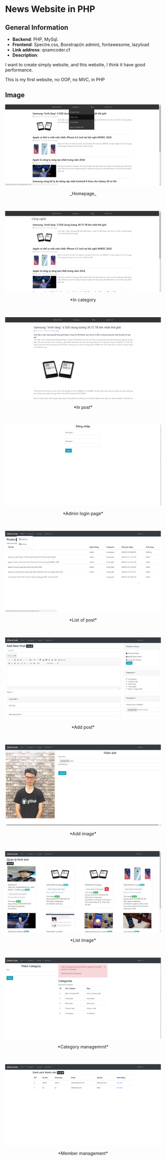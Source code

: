 # News Website in PHP

## General Information
+ **Backend**: PHP, MySql.
+ **Frontend**: Spectre.css, Boostrap(in admin), fontawesome, lazyload
+ **Link address**: qnamcoder.cf
+ **Description**: 
 <p>I want to create simply website, and this website, I think it have good performance.</p>
 <p>This is my first website, no OOP, no MVC, in PHP</p>

## Image
<img src="user guide/Home-page.png">
<p align="center">_Homepage_</p>
<br><br>
<img src="user guide/in-category.png">
<p align="center">*In category</p>
<br><br>
<img src="user guide/in-post.png">
<p align="center">*In post*</p>
<br><br>
<img src="user guide/admin-login-page.png">
<p align="center">*Admin login page*</p>
<br><br>
<img src="user guide/list-post.png">
<p align="center">*List of post*</p>

<br><br>
<img src="user guide/add-post.png">
<p align="center">*Add post*</p>

<br><br>
<img src="user guide/add-image.png">
<p align="center">*Add image*</p>

<br><br>
<img src="user guide/list-image.png">
<p align="center">*List image*</p>

<br><br>
<img src="user guide/category.png">
<p align="center">*Category managemrnt*</p>


<br><br>
<img src="user guide/member.png">
<p align="center">*Member management*</p>


